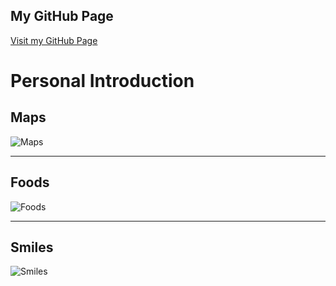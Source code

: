 ## My GitHub Page
[Visit my GitHub Page](https://github.com/waynechen5)

# Personal Introduction

## Maps 

![Maps](https://github.com/user-attachments/assets/b5d792b8-c04c-45ad-a94e-80c309d17e93)

---

## Foods 

![Foods](https://github.com/user-attachments/assets/e677cd9e-0111-45b8-b782-f1f073a7818d)

---

## Smiles 

![Smiles](https://github.com/user-attachments/assets/fa419182-575f-4eb1-a9e6-d241345b5fdc)
